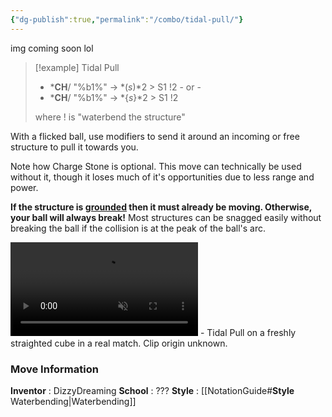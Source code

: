 ```yaml
---
{"dg-publish":true,"permalink":"/combo/tidal-pull/"}
---
```


img coming soon lol

> [!example] Tidal Pull
> - \***CH**/ "%b1%" -> *(*s*)*2 > S1 !2
> \- or -
> - \***CH**/ "%b1%" -> *{*s*}*2 > S1 !2
> 
> where ! is "waterbend the structure"

With a flicked ball, use modifiers to send it around an incoming or free structure to pull it towards you.

Note how Charge Stone is optional. This move can technically be used without it, though it loses much of it's opportunities due to less range and power.

**If the structure is <u><strong>grounded</strong></u> then it must already be moving. Otherwise, your ball will always break!**
Most structures can be snagged easily without breaking the ball if the collision is at the peak of the ball's arc.

<video controls loop autoplay muted>  
  <source src="https://media.milanote.com/p/files/1TEIWX13EDZfeP/9mQ/Tidal%20Pull%20Showcase.mp4" type="video/mp4">  
  Your browser does not support the video tag.  
</video>
 - Tidal Pull on a freshly straighted cube in a real match. Clip origin unknown.

### Move Information
**Inventor** : DizzyDreaming
**School** : ???
**Style** : [[NotationGuide#**Style** Waterbending\|Waterbending]]
